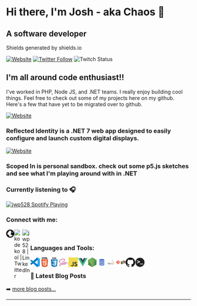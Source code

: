 
# Hi there, I'm Josh - aka Chaos 👋 
## A software developer
Shields generated by shields.io

[![Website](https://img.shields.io/website?label=Website&style=for-the-badge&url=https%3A%2F%2Fjoshparsons.ca)](https://joshparsons.ca)
[![Twitter Follow](https://img.shields.io/twitter/follow/chaosencoded?label=ChaosEncoded&color=1DA1F2&logo=twitter&style=for-the-badge)](https://twitter.com/intent/follow?original_referer=https%3A%2F%2Fgithub.com%2Fjwp528&screen_name=chaosencoded)
![Twitch Status](https://img.shields.io/twitch/status/chaosencoded?color=1DA1F2&logo=twitch&style=for-the-badge)
  

## I'm all around code enthusiast!!
I've worked in PHP, Node JS, and .NET teams. I really enjoy building cool things. Feel free to check out some of my projects here on my github. Here's a few that have yet to be migrated over to github.

[![Website](https://img.shields.io/website?label=Reflected%20Identity&style=for-the-badge&url=https%3A%2F%2Freflectedidentity.azurewebsites.net)](https://reflectedidentity.azurewebsites.net)
### Reflected Identity is a .NET 7 web app designed to easily configure and launch custom digital displays.

[![Website](https://img.shields.io/website?label=Scoped%20In&style=for-the-badge&url=https%3A%2F%2Fscopedin.azurewebsites.net)](https://scopedin.azurewebsites.net)
### Scoped In is personal sandbox. check out some p5.js sketches and see what I'm playing around with in .NET


### Currently listening to 🎧 

[<img src="https://now-playing.jwp528.vercel.app/api/spotify" alt="jwp528 Spotify Playing" width="350" />](https://open.spotify.com/user/4co704t3wkn7mim491j7r4ho3)

  

### Connect with me:

  

[<img align="left" alt="https://portfolio-47538.web.app/" width="22px" src="https://raw.githubusercontent.com/iconic/open-iconic/master/svg/globe.svg" />][website]

[<img align="left" alt="kodekool | Twitter" width="22px" src="https://cdn.jsdelivr.net/npm/simple-icons@v3/icons/twitter.svg" />][twitter]

[<img align="left" alt="jwp528 | LinkedIn" width="22px" src="https://cdn.jsdelivr.net/npm/simple-icons@v3/icons/linkedin.svg" />][linkedin]

  

<br  />

  

### Languages and Tools:

  

<img  align="left"  alt="Visual Studio Code"  width="26px" title="Visual Studio Code"  src="https://raw.githubusercontent.com/github/explore/80688e429a7d4ef2fca1e82350fe8e3517d3494d/topics/visual-studio-code/visual-studio-code.png"  />

<img  align="left"  alt="HTML5"  width="26px"  src="https://raw.githubusercontent.com/github/explore/80688e429a7d4ef2fca1e82350fe8e3517d3494d/topics/html/html.png"  />

<img  align="left"  alt="CSS3"  width="26px"  src="https://raw.githubusercontent.com/github/explore/80688e429a7d4ef2fca1e82350fe8e3517d3494d/topics/css/css.png"  />

<img  align="left"  alt="Sass"  width="26px"  src="https://raw.githubusercontent.com/github/explore/80688e429a7d4ef2fca1e82350fe8e3517d3494d/topics/sass/sass.png"  />

<img  align="left"  alt="JavaScript"  width="26px"  src="https://raw.githubusercontent.com/github/explore/80688e429a7d4ef2fca1e82350fe8e3517d3494d/topics/javascript/javascript.png"  />

<img align="left" alt="Vue" width="26px" src="https://raw.githubusercontent.com/github/explore/80688e429a7d4ef2fca1e82350fe8e3517d3494d/topics/vue/vue.png" />

  

<img  align="left"  alt="Node.js"  width="26px"  src="https://raw.githubusercontent.com/github/explore/80688e429a7d4ef2fca1e82350fe8e3517d3494d/topics/nodejs/nodejs.png"  />

<img  align="left"  alt="SQL"  width="26px"  src="https://raw.githubusercontent.com/github/explore/80688e429a7d4ef2fca1e82350fe8e3517d3494d/topics/sql/sql.png"  />

<img  align="left"  alt="MySQL"  width="26px"  src="https://raw.githubusercontent.com/github/explore/80688e429a7d4ef2fca1e82350fe8e3517d3494d/topics/mysql/mysql.png"  />

<img  align="left"  alt="Git"  width="26px"  src="https://raw.githubusercontent.com/github/explore/80688e429a7d4ef2fca1e82350fe8e3517d3494d/topics/git/git.png"  />

<img  align="left"  alt="GitHub"  width="26px"  src="https://raw.githubusercontent.com/github/explore/78df643247d429f6cc873026c0622819ad797942/topics/github/github.png"  />

<img  align="left"  alt="Terminal"  width="26px"  src="https://raw.githubusercontent.com/github/explore/80688e429a7d4ef2fca1e82350fe8e3517d3494d/topics/terminal/terminal.png"  />

  <br />

### 📕 Latest Blog Posts

  

<!-- BLOG-POST-LIST:START -->

<!-- BLOG-POST-LIST:END -->

  

➡️ [more blog posts...](https://portfolio-47538.web.app/posts)

  

---

  

[website]: https://portfolio-47538.web.app

[twitter]: https://twitter.com/kodekool

[linkedin]: https://linkedin.com/in/jwp528
